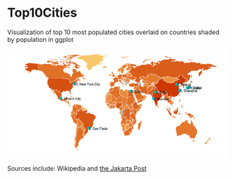 # Top10Cities
Visualization of top 10 most populated cities overlaid on countries shaded by population in ggplot

![alt text](https://github.com/jordanjasuta/Top10Cities/blob/master/Citiesplot.PNG "Final plot")

Sources include: Wikipedia and [the Jakarta Post](http://www.thejakartapost.com/life/2017/11/03/here-are-10-of-the-most-populated-cities-in-the-world.html)

